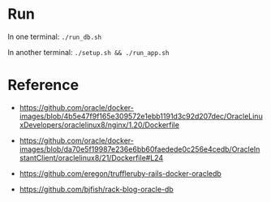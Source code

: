 # Run

In one terminal:
`./run_db.sh`

In another terminal:
`./setup.sh && ./run_app.sh`

# Reference
* https://github.com/oracle/docker-images/blob/4b5e47f9f165e309572e1ebb1191d3c92d207dec/OracleLinuxDevelopers/oraclelinux8/nginx/1.20/Dockerfile
* https://github.com/oracle/docker-images/blob/da70e5f19987e236e6bb60faedede0c256e4cedb/OracleInstantClient/oraclelinux8/21/Dockerfile#L24

* https://github.com/eregon/truffleruby-rails-docker-oracledb
* https://github.com/bjfish/rack-blog-oracle-db
